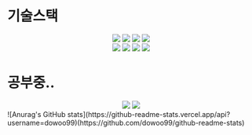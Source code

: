 
# 기술스택

<div align="center">
  <img src="https://img.shields.io/badge/html5-E34F26?style=for-the-badge&logo=html5&logoColor=white"> 
  <img src="https://img.shields.io/badge/css-1572B6?style=for-the-badge&logo=css3&logoColor=white"> 
  <img src="https://img.shields.io/badge/javascript-F7DF1E?style=for-the-badge&logo=javascript&logoColor=black"> 
  <img src="https://img.shields.io/badge/react-61DAFB?style=for-the-badge&logo=react&logoColor=black"> 
  <br/>
  <img src="https://img.shields.io/badge/redux-764ABC?style=for-the-badge&logo=redux&logoColor=black"/>
  <img src="https://img.shields.io/badge/react Query-FF4154?style=for-the-badge&logo=react-Query&logoColor=black"> 
  <img src="https://img.shields.io/badge/recoil-61DAFB?style=for-the-badge&logo=recoil&logoColor=black"> 
  <img src="https://img.shields.io/badge/styledcomponents-DB7093?style=for-the-badge&logo=styled-components&logoColor=white"> 
  <br/>
</div>

# 공부중..
<div align= "center">
 <img src="https://img.shields.io/badge/typescript-3178C6?style=for-the-badge&logo=typescript&logoColor=black">
   <img src="https://img.shields.io/badge/Next.js-000000?style=for-the-badge&logo=Next.js&logoColor=white">
  </div>
![Anurag's GitHub stats](https://github-readme-stats.vercel.app/api?username=dowoo99)(https://github.com/dowoo99/github-readme-stats)





